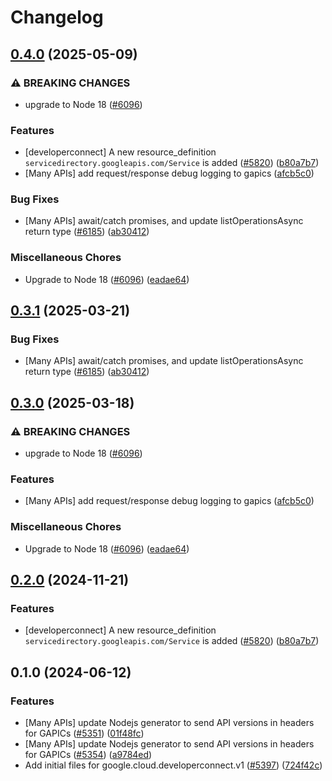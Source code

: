 # Changelog

## [0.4.0](https://github.com/googleapis/google-cloud-node/compare/developerconnect-v0.3.1...developerconnect-v0.4.0) (2025-05-09)


### ⚠ BREAKING CHANGES

* upgrade to Node 18 ([#6096](https://github.com/googleapis/google-cloud-node/issues/6096))

### Features

* [developerconnect] A new resource_definition `servicedirectory.googleapis.com/Service` is added ([#5820](https://github.com/googleapis/google-cloud-node/issues/5820)) ([b80a7b7](https://github.com/googleapis/google-cloud-node/commit/b80a7b7e6f97d9a07110adb27dcad28f0b5de341))
* [Many APIs] add request/response debug logging to gapics ([afcb5c0](https://github.com/googleapis/google-cloud-node/commit/afcb5c07e82bc8349b9677766cd880f69a97f77f))


### Bug Fixes

* [Many APIs] await/catch promises, and update listOperationsAsync return type ([#6185](https://github.com/googleapis/google-cloud-node/issues/6185)) ([ab30412](https://github.com/googleapis/google-cloud-node/commit/ab304122e3e825c9a76af7d6b0ef4ddc9aa6e906))


### Miscellaneous Chores

* Upgrade to Node 18 ([#6096](https://github.com/googleapis/google-cloud-node/issues/6096)) ([eadae64](https://github.com/googleapis/google-cloud-node/commit/eadae64d54e07aa2c65097ea52e65008d4e87436))

## [0.3.1](https://github.com/googleapis/google-cloud-node/compare/developerconnect-v0.3.0...developerconnect-v0.3.1) (2025-03-21)


### Bug Fixes

* [Many APIs] await/catch promises, and update listOperationsAsync return type ([#6185](https://github.com/googleapis/google-cloud-node/issues/6185)) ([ab30412](https://github.com/googleapis/google-cloud-node/commit/ab304122e3e825c9a76af7d6b0ef4ddc9aa6e906))

## [0.3.0](https://github.com/googleapis/google-cloud-node/compare/developerconnect-v0.2.0...developerconnect-v0.3.0) (2025-03-18)


### ⚠ BREAKING CHANGES

* upgrade to Node 18 ([#6096](https://github.com/googleapis/google-cloud-node/issues/6096))

### Features

* [Many APIs] add request/response debug logging to gapics ([afcb5c0](https://github.com/googleapis/google-cloud-node/commit/afcb5c07e82bc8349b9677766cd880f69a97f77f))


### Miscellaneous Chores

* Upgrade to Node 18 ([#6096](https://github.com/googleapis/google-cloud-node/issues/6096)) ([eadae64](https://github.com/googleapis/google-cloud-node/commit/eadae64d54e07aa2c65097ea52e65008d4e87436))

## [0.2.0](https://github.com/googleapis/google-cloud-node/compare/developerconnect-v0.1.0...developerconnect-v0.2.0) (2024-11-21)


### Features

* [developerconnect] A new resource_definition `servicedirectory.googleapis.com/Service` is added ([#5820](https://github.com/googleapis/google-cloud-node/issues/5820)) ([b80a7b7](https://github.com/googleapis/google-cloud-node/commit/b80a7b7e6f97d9a07110adb27dcad28f0b5de341))

## 0.1.0 (2024-06-12)


### Features

* [Many APIs] update Nodejs generator to send API versions in headers for GAPICs ([#5351](https://github.com/googleapis/google-cloud-node/issues/5351)) ([01f48fc](https://github.com/googleapis/google-cloud-node/commit/01f48fce63ec4ddf801d59ee2b8c0db9f6fb8372))
* [Many APIs] update Nodejs generator to send API versions in headers for GAPICs ([#5354](https://github.com/googleapis/google-cloud-node/issues/5354)) ([a9784ed](https://github.com/googleapis/google-cloud-node/commit/a9784ed3db6ee96d171762308bbbcd57390b6866))
* Add initial files for google.cloud.developerconnect.v1 ([#5397](https://github.com/googleapis/google-cloud-node/issues/5397)) ([724f42c](https://github.com/googleapis/google-cloud-node/commit/724f42c129e09a79dd0be0c87578ed0507fa19b5))
